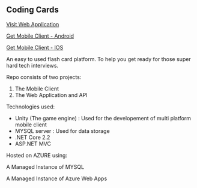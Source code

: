 ## Coding Cards

[Visit Web Application](https://ccccards.azurewebsites.net/)

[Get Mobile Client - Android](https://ccccards.azurewebsites.net/)

[Get Mobile Client - IOS](https://ccccards.azurewebsites.net/)

An easy to used flash card platform. To help you get ready for those super hard tech interviews.

Repo consists of two projects:

1. The Mobile Client
2. The Web Application and API

Technologies used:

- Unity (The game engine) : Used for the developement of multi platform mobile client
- MYSQL server : Used for data storage
- .NET Core 2.2
- ASP.NET MVC

Hosted on AZURE using:

A Managed Instance of MYSQL

A Managed Instance of Azure Web Apps
